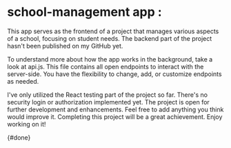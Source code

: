 # school-management app :
This app serves as the frontend of a project that manages various aspects of a school, focusing on student needs. The backend part of the project hasn't been published on my GitHub yet.

To understand more about how the app works in the background, take a look at api.js. This file contains all open endpoints to interact with the server-side. You have the flexibility to change, add, or customize endpoints as needed.

I've only utilized the React testing part of the project so far. There's no security login or authorization implemented yet. The project is open for further development and enhancements. Feel free to add anything you think would improve it. Completing this project will be a great achievement. Enjoy working on it!

{#done}

